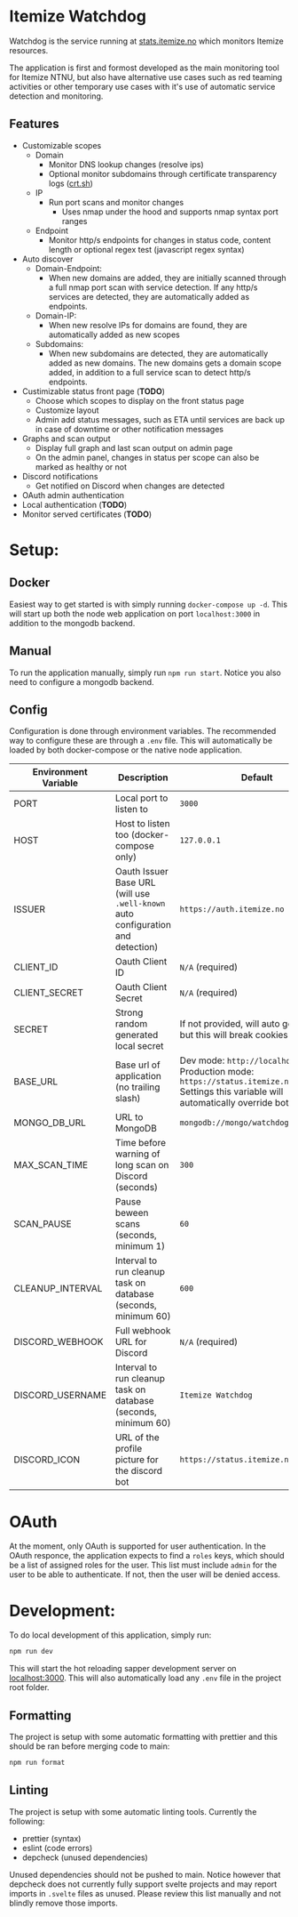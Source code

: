 # Itemize Watchdog

Watchdog is the service running at [stats.itemize.no](https://status.itemize.no) which monitors Itemize resources.

The application is first and formost developed as the main monitoring tool for Itemize NTNU, but also have alternative use cases such as red teaming activities or other temporary use cases with it's use of automatic service detection and monitoring.

## Features

- Customizable scopes
  - Domain
    - Monitor DNS lookup changes (resolve ips)
    - Optional monitor subdomains through certificate transparency logs ([crt.sh](https://crt.sh))
  - IP
    - Run port scans and monitor changes
      - Uses nmap under the hood and supports nmap syntax port ranges
  - Endpoint
    - Monitor http/s endpoints for changes in status code, content length or optional regex test (javascript regex syntax)
- Auto discover
  - Domain-Endpoint:
    - When new domains are added, they are initially scanned through a full nmap port scan with service detection. If any http/s services are detected, they are automatically added as endpoints.
  - Domain-IP:
    - When new resolve IPs for domains are found, they are automatically added as new scopes
  - Subdomains:
    - When new subdomains are detected, they are automatically added as new domains. The new domains gets a domain scope added, in addition to a full service scan to detect http/s endpoints.
- Custimizable status front page (**TODO**)
  - Choose which scopes to display on the front status page
  - Customize layout
  - Admin add status messages, such as ETA until services are back up in case of downtime or other notification messages
- Graphs and scan output
  - Display full graph and last scan output on admin page
  - On the admin panel, changes in status per scope can also be marked as healthy or not
- Discord notifications
  - Get notified on Discord when changes are detected
- OAuth admin authentication
- Local authentication (**TODO**)
- Monitor served certificates (**TODO**)

# Setup:

## Docker

Easiest way to get started is with simply running `docker-compose up -d`. This will start up both the node web application on port `localhost:3000` in addition to the mongodb backend.

## Manual

To run the application manually, simply run `npm run start`. Notice you also need to configure a mongodb backend.

## Config

Configuration is done through environment variables. The recommended way to configure these are through a `.env` file. This will automatically be loaded by both docker-compose or the native node application.

| Environment Variable | Description                                                                     | Default                                                                                                                                          |
| -------------------- | ------------------------------------------------------------------------------- | ------------------------------------------------------------------------------------------------------------------------------------------------ |
| PORT                 | Local port to listen to                                                         | `3000`                                                                                                                                           |
| HOST                 | Host to listen too (docker-compose only)                                        | `127.0.0.1`                                                                                                                                      |
| ISSUER               | Oauth Issuer Base URL (will use `.well-known` auto configuration and detection) | `https://auth.itemize.no`                                                                                                                        |
| CLIENT_ID            | Oauth Client ID                                                                 | `N/A` (required)                                                                                                                                 |
| CLIENT_SECRET        | Oauth Client Secret                                                             | `N/A` (required)                                                                                                                                 |
| SECRET               | Strong random generated local secret                                            | If not provided, will auto generate, but this will break cookies on restart.                                                                     |
| BASE_URL             | Base url of application (no trailing slash)                                     | Dev mode: `http://localhost:3000`<br/>Production mode: `https://status.itemize.no/`<br/>Settings this variable will automatically override both. |
| MONGO_DB_URL         | URL to MongoDB                                                                  | `mongodb://mongo/watchdog`                                                                                                                       |
| MAX_SCAN_TIME        | Time before warning of long scan on Discord (seconds)                           | `300`                                                                                                                                            |
| SCAN_PAUSE           | Pause beween scans (seconds, minimum 1)                                         | `60`                                                                                                                                             |
| CLEANUP_INTERVAL     | Interval to run cleanup task on database (seconds, minimum 60)                  | `600`                                                                                                                                            |
| DISCORD_WEBHOOK      | Full webhook URL for Discord                                                    | `N/A` (required)                                                                                                                                 |
| DISCORD_USERNAME     | Interval to run cleanup task on database (seconds, minimum 60)                  | `Itemize Watchdog`                                                                                                                               |
| DISCORD_ICON         | URL of the profile picture for the discord bot                                  | `https://status.itemize.no/icon.png`                                                                                                             |

# OAuth

At the moment, only OAuth is supported for user authentication. In the OAuth responce, the application expects to find a `roles` keys, which should be a list of assigned roles for the user. This list must include `admin` for the user to be able to authenticate. If not, then the user will be denied access.

# Development:

To do local development of this application, simply run:

```bash
npm run dev
```

This will start the hot reloading sapper development server on [localhost:3000](http://localhost:3000). This will also automatically load any `.env` file in the project root folder.

## Formatting

The project is setup with some automatic formatting with prettier and this should be ran before merging code to main:

```bash
npm run format
```

## Linting

The project is setup with some automatic linting tools. Currently the following:

- prettier (syntax)
- eslint (code errors)
- depcheck (unused dependencies)

Unused dependencies should not be pushed to main. Notice however that depcheck does not currently fully support svelte projects and may report imports in `.svelte` files as unused. Please review this list manually and not blindly remove those imports.
